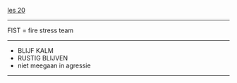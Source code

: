 [les 20](https://campusvesta.instructure.com/courses/826/pages/les-20-omgaan-met-agressie?module_item_id=14673)

---

FIST = fire stress team

---

- BLIJF KALM
- RUSTIG BLIJVEN
- niet meegaan in agressie

---
